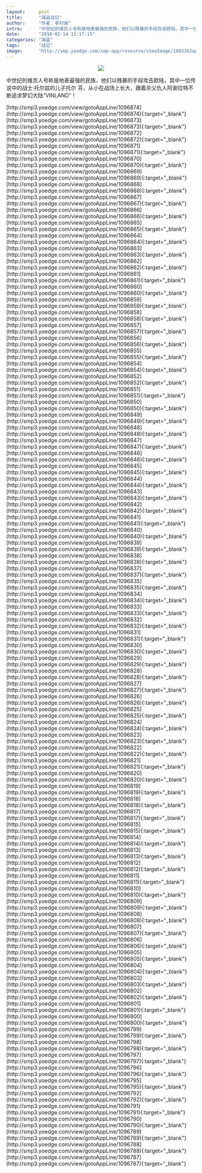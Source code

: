 ```yaml
---
layout:     post
title:      "海盗战记"
author:     "作者：幸村诚"
intro:      "中世纪的维京人号称是地表最强的民族，他们以残暴的手段攻击欧陆，其中一位传说中的战士‧托尔兹的儿子托尔 芬，从小在战场上长大，跟着杀父仇人阿谢拉特不断追求梦幻大陆“VINLAND”！"
date:       "2018-02-14 12:17:15"
categories: "海盗"
tags:       "战记"
image:      "http://smp.yoedge.com/smp-app/resource/viewImage/1003263appline.png"
---
```

<div style="text-align: center">
<p><img src="http://smp.yoedge.com/smp-app/resource/viewImage/1003263appline.png"/></p>
</div>
<p class="post-meta">
<span>中世纪的维京人号称是地表最强的民族，他们以残暴的手段攻击欧陆，其中一位传说中的战士‧托尔兹的儿子托尔 芬，从小在战场上长大，跟着杀父仇人阿谢拉特不断追求梦幻大陆“VINLAND”！</span>
</p>
[http://smp3.yoedge.com/view/gotoAppLine/1096874](http://smp3.yoedge.com/view/gotoAppLine/1096874){:target="_blank"}
[http://smp3.yoedge.com/view/gotoAppLine/1096873](http://smp3.yoedge.com/view/gotoAppLine/1096873){:target="_blank"}
[http://smp3.yoedge.com/view/gotoAppLine/1096872](http://smp3.yoedge.com/view/gotoAppLine/1096872){:target="_blank"}
[http://smp3.yoedge.com/view/gotoAppLine/1096871](http://smp3.yoedge.com/view/gotoAppLine/1096871){:target="_blank"}
[http://smp3.yoedge.com/view/gotoAppLine/1096870](http://smp3.yoedge.com/view/gotoAppLine/1096870){:target="_blank"}
[http://smp3.yoedge.com/view/gotoAppLine/1096869](http://smp3.yoedge.com/view/gotoAppLine/1096869){:target="_blank"}
[http://smp3.yoedge.com/view/gotoAppLine/1096868](http://smp3.yoedge.com/view/gotoAppLine/1096868){:target="_blank"}
[http://smp3.yoedge.com/view/gotoAppLine/1096867](http://smp3.yoedge.com/view/gotoAppLine/1096867){:target="_blank"}
[http://smp3.yoedge.com/view/gotoAppLine/1096866](http://smp3.yoedge.com/view/gotoAppLine/1096866){:target="_blank"}
[http://smp3.yoedge.com/view/gotoAppLine/1096865](http://smp3.yoedge.com/view/gotoAppLine/1096865){:target="_blank"}
[http://smp3.yoedge.com/view/gotoAppLine/1096864](http://smp3.yoedge.com/view/gotoAppLine/1096864){:target="_blank"}
[http://smp3.yoedge.com/view/gotoAppLine/1096863](http://smp3.yoedge.com/view/gotoAppLine/1096863){:target="_blank"}
[http://smp3.yoedge.com/view/gotoAppLine/1096862](http://smp3.yoedge.com/view/gotoAppLine/1096862){:target="_blank"}
[http://smp3.yoedge.com/view/gotoAppLine/1096861](http://smp3.yoedge.com/view/gotoAppLine/1096861){:target="_blank"}
[http://smp3.yoedge.com/view/gotoAppLine/1096860](http://smp3.yoedge.com/view/gotoAppLine/1096860){:target="_blank"}
[http://smp3.yoedge.com/view/gotoAppLine/1096859](http://smp3.yoedge.com/view/gotoAppLine/1096859){:target="_blank"}
[http://smp3.yoedge.com/view/gotoAppLine/1096858](http://smp3.yoedge.com/view/gotoAppLine/1096858){:target="_blank"}
[http://smp3.yoedge.com/view/gotoAppLine/1096857](http://smp3.yoedge.com/view/gotoAppLine/1096857){:target="_blank"}
[http://smp3.yoedge.com/view/gotoAppLine/1096856](http://smp3.yoedge.com/view/gotoAppLine/1096856){:target="_blank"}
[http://smp3.yoedge.com/view/gotoAppLine/1096855](http://smp3.yoedge.com/view/gotoAppLine/1096855){:target="_blank"}
[http://smp3.yoedge.com/view/gotoAppLine/1096854](http://smp3.yoedge.com/view/gotoAppLine/1096854){:target="_blank"}
[http://smp3.yoedge.com/view/gotoAppLine/1096852](http://smp3.yoedge.com/view/gotoAppLine/1096852){:target="_blank"}
[http://smp3.yoedge.com/view/gotoAppLine/1096851](http://smp3.yoedge.com/view/gotoAppLine/1096851){:target="_blank"}
[http://smp3.yoedge.com/view/gotoAppLine/1096850](http://smp3.yoedge.com/view/gotoAppLine/1096850){:target="_blank"}
[http://smp3.yoedge.com/view/gotoAppLine/1096849](http://smp3.yoedge.com/view/gotoAppLine/1096849){:target="_blank"}
[http://smp3.yoedge.com/view/gotoAppLine/1096848](http://smp3.yoedge.com/view/gotoAppLine/1096848){:target="_blank"}
[http://smp3.yoedge.com/view/gotoAppLine/1096847](http://smp3.yoedge.com/view/gotoAppLine/1096847){:target="_blank"}
[http://smp3.yoedge.com/view/gotoAppLine/1096846](http://smp3.yoedge.com/view/gotoAppLine/1096846){:target="_blank"}
[http://smp3.yoedge.com/view/gotoAppLine/1096845](http://smp3.yoedge.com/view/gotoAppLine/1096845){:target="_blank"}
[http://smp3.yoedge.com/view/gotoAppLine/1096844](http://smp3.yoedge.com/view/gotoAppLine/1096844){:target="_blank"}
[http://smp3.yoedge.com/view/gotoAppLine/1096843](http://smp3.yoedge.com/view/gotoAppLine/1096843){:target="_blank"}
[http://smp3.yoedge.com/view/gotoAppLine/1096842](http://smp3.yoedge.com/view/gotoAppLine/1096842){:target="_blank"}
[http://smp3.yoedge.com/view/gotoAppLine/1096841](http://smp3.yoedge.com/view/gotoAppLine/1096841){:target="_blank"}
[http://smp3.yoedge.com/view/gotoAppLine/1096840](http://smp3.yoedge.com/view/gotoAppLine/1096840){:target="_blank"}
[http://smp3.yoedge.com/view/gotoAppLine/1096839](http://smp3.yoedge.com/view/gotoAppLine/1096839){:target="_blank"}
[http://smp3.yoedge.com/view/gotoAppLine/1096838](http://smp3.yoedge.com/view/gotoAppLine/1096838){:target="_blank"}
[http://smp3.yoedge.com/view/gotoAppLine/1096837](http://smp3.yoedge.com/view/gotoAppLine/1096837){:target="_blank"}
[http://smp3.yoedge.com/view/gotoAppLine/1096835](http://smp3.yoedge.com/view/gotoAppLine/1096835){:target="_blank"}
[http://smp3.yoedge.com/view/gotoAppLine/1096834](http://smp3.yoedge.com/view/gotoAppLine/1096834){:target="_blank"}
[http://smp3.yoedge.com/view/gotoAppLine/1096833](http://smp3.yoedge.com/view/gotoAppLine/1096833){:target="_blank"}
[http://smp3.yoedge.com/view/gotoAppLine/1096832](http://smp3.yoedge.com/view/gotoAppLine/1096832){:target="_blank"}
[http://smp3.yoedge.com/view/gotoAppLine/1096831](http://smp3.yoedge.com/view/gotoAppLine/1096831){:target="_blank"}
[http://smp3.yoedge.com/view/gotoAppLine/1096830](http://smp3.yoedge.com/view/gotoAppLine/1096830){:target="_blank"}
[http://smp3.yoedge.com/view/gotoAppLine/1096829](http://smp3.yoedge.com/view/gotoAppLine/1096829){:target="_blank"}
[http://smp3.yoedge.com/view/gotoAppLine/1096828](http://smp3.yoedge.com/view/gotoAppLine/1096828){:target="_blank"}
[http://smp3.yoedge.com/view/gotoAppLine/1096827](http://smp3.yoedge.com/view/gotoAppLine/1096827){:target="_blank"}
[http://smp3.yoedge.com/view/gotoAppLine/1096826](http://smp3.yoedge.com/view/gotoAppLine/1096826){:target="_blank"}
[http://smp3.yoedge.com/view/gotoAppLine/1096825](http://smp3.yoedge.com/view/gotoAppLine/1096825){:target="_blank"}
[http://smp3.yoedge.com/view/gotoAppLine/1096824](http://smp3.yoedge.com/view/gotoAppLine/1096824){:target="_blank"}
[http://smp3.yoedge.com/view/gotoAppLine/1096823](http://smp3.yoedge.com/view/gotoAppLine/1096823){:target="_blank"}
[http://smp3.yoedge.com/view/gotoAppLine/1096822](http://smp3.yoedge.com/view/gotoAppLine/1096822){:target="_blank"}
[http://smp3.yoedge.com/view/gotoAppLine/1096821](http://smp3.yoedge.com/view/gotoAppLine/1096821){:target="_blank"}
[http://smp3.yoedge.com/view/gotoAppLine/1096820](http://smp3.yoedge.com/view/gotoAppLine/1096820){:target="_blank"}
[http://smp3.yoedge.com/view/gotoAppLine/1096819](http://smp3.yoedge.com/view/gotoAppLine/1096819){:target="_blank"}
[http://smp3.yoedge.com/view/gotoAppLine/1096818](http://smp3.yoedge.com/view/gotoAppLine/1096818){:target="_blank"}
[http://smp3.yoedge.com/view/gotoAppLine/1096817](http://smp3.yoedge.com/view/gotoAppLine/1096817){:target="_blank"}
[http://smp3.yoedge.com/view/gotoAppLine/1096815](http://smp3.yoedge.com/view/gotoAppLine/1096815){:target="_blank"}
[http://smp3.yoedge.com/view/gotoAppLine/1096814](http://smp3.yoedge.com/view/gotoAppLine/1096814){:target="_blank"}
[http://smp3.yoedge.com/view/gotoAppLine/1096813](http://smp3.yoedge.com/view/gotoAppLine/1096813){:target="_blank"}
[http://smp3.yoedge.com/view/gotoAppLine/1096812](http://smp3.yoedge.com/view/gotoAppLine/1096812){:target="_blank"}
[http://smp3.yoedge.com/view/gotoAppLine/1096811](http://smp3.yoedge.com/view/gotoAppLine/1096811){:target="_blank"}
[http://smp3.yoedge.com/view/gotoAppLine/1096810](http://smp3.yoedge.com/view/gotoAppLine/1096810){:target="_blank"}
[http://smp3.yoedge.com/view/gotoAppLine/1096809](http://smp3.yoedge.com/view/gotoAppLine/1096809){:target="_blank"}
[http://smp3.yoedge.com/view/gotoAppLine/1096808](http://smp3.yoedge.com/view/gotoAppLine/1096808){:target="_blank"}
[http://smp3.yoedge.com/view/gotoAppLine/1096807](http://smp3.yoedge.com/view/gotoAppLine/1096807){:target="_blank"}
[http://smp3.yoedge.com/view/gotoAppLine/1096806](http://smp3.yoedge.com/view/gotoAppLine/1096806){:target="_blank"}
[http://smp3.yoedge.com/view/gotoAppLine/1096805](http://smp3.yoedge.com/view/gotoAppLine/1096805){:target="_blank"}
[http://smp3.yoedge.com/view/gotoAppLine/1096804](http://smp3.yoedge.com/view/gotoAppLine/1096804){:target="_blank"}
[http://smp3.yoedge.com/view/gotoAppLine/1096803](http://smp3.yoedge.com/view/gotoAppLine/1096803){:target="_blank"}
[http://smp3.yoedge.com/view/gotoAppLine/1096802](http://smp3.yoedge.com/view/gotoAppLine/1096802){:target="_blank"}
[http://smp3.yoedge.com/view/gotoAppLine/1096801](http://smp3.yoedge.com/view/gotoAppLine/1096801){:target="_blank"}
[http://smp3.yoedge.com/view/gotoAppLine/1096800](http://smp3.yoedge.com/view/gotoAppLine/1096800){:target="_blank"}
[http://smp3.yoedge.com/view/gotoAppLine/1096799](http://smp3.yoedge.com/view/gotoAppLine/1096799){:target="_blank"}
[http://smp3.yoedge.com/view/gotoAppLine/1096798](http://smp3.yoedge.com/view/gotoAppLine/1096798){:target="_blank"}
[http://smp3.yoedge.com/view/gotoAppLine/1096797](http://smp3.yoedge.com/view/gotoAppLine/1096797){:target="_blank"}
[http://smp3.yoedge.com/view/gotoAppLine/1096796](http://smp3.yoedge.com/view/gotoAppLine/1096796){:target="_blank"}
[http://smp3.yoedge.com/view/gotoAppLine/1096795](http://smp3.yoedge.com/view/gotoAppLine/1096795){:target="_blank"}
[http://smp3.yoedge.com/view/gotoAppLine/1096792](http://smp3.yoedge.com/view/gotoAppLine/1096792){:target="_blank"}
[http://smp3.yoedge.com/view/gotoAppLine/1096791](http://smp3.yoedge.com/view/gotoAppLine/1096791){:target="_blank"}
[http://smp3.yoedge.com/view/gotoAppLine/1096790](http://smp3.yoedge.com/view/gotoAppLine/1096790){:target="_blank"}
[http://smp3.yoedge.com/view/gotoAppLine/1096789](http://smp3.yoedge.com/view/gotoAppLine/1096789){:target="_blank"}
[http://smp3.yoedge.com/view/gotoAppLine/1096788](http://smp3.yoedge.com/view/gotoAppLine/1096788){:target="_blank"}
[http://smp3.yoedge.com/view/gotoAppLine/1096787](http://smp3.yoedge.com/view/gotoAppLine/1096787){:target="_blank"}


